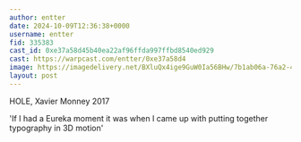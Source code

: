 ```yaml
---
author: entter
date: 2024-10-09T12:36:38+0000
username: entter
fid: 335383
cast_id: 0xe37a58d45b40ea22af96ffda997ffbd8540ed929
cast: https://warpcast.com/entter/0xe37a58d4
image: https://imagedelivery.net/BXluQx4ige9GuW0Ia56BHw/7b1ab06a-76a2-47f5-7689-2678f0bff100/original
layout: post
---
```

HOLE, Xavier Monney 2017  
  
'If I had a Eureka moment it was when I came up with putting together typography in 3D motion'  

<img src='https://imagedelivery.net/BXluQx4ige9GuW0Ia56BHw/7b1ab06a-76a2-47f5-7689-2678f0bff100/original' alt='' referrerpolicy='no-referrer'/>